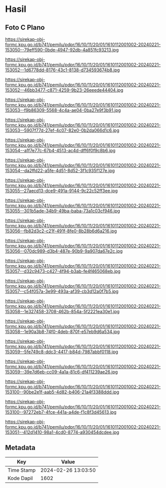 # Hasil

## Foto C Plano

https://sirekap-obj-formc.kpu.go.id/b741/pemilu/pdpr/16/10/11/20/01/1610112001002-20240221-153050--79eff590-0bde-4947-92db-4a851fc93213.jpg

https://sirekap-obj-formc.kpu.go.id/b741/pemilu/pdpr/16/10/11/20/01/1610112001002-20240221-153052--1d6778dd-8176-43c1-8138-d734593674b8.jpg

https://sirekap-obj-formc.kpu.go.id/b741/pemilu/pdpr/16/10/11/20/01/1610112001002-20240221-153052--46bb3477-c871-4259-9b23-26eeede44404.jpg

https://sirekap-obj-formc.kpu.go.id/b741/pemilu/pdpr/16/10/11/20/01/1610112001002-20240221-153053--f9b86309-5568-4c4a-ae04-0ba27e9f3b91.jpg

https://sirekap-obj-formc.kpu.go.id/b741/pemilu/pdpr/16/10/11/20/01/1610112001002-20240221-153053--5907f77d-27ef-4c07-82e0-0b2da066d1c6.jpg

https://sirekap-obj-formc.kpu.go.id/b741/pemilu/pdpr/16/10/11/20/01/1610112001002-20240221-153054--a1f7e77c-67b4-4513-ac4d-dff6f0f9c8b6.jpg

https://sirekap-obj-formc.kpu.go.id/b741/pemilu/pdpr/16/10/11/20/01/1610112001002-20240221-153054--da2ffd22-a5fe-4d51-8d52-3f1c935f127e.jpg

https://sirekap-obj-formc.kpu.go.id/b741/pemilu/pdpr/16/10/11/20/01/1610112001002-20240221-153055--27aecd13-dce9-491a-9144-9c22c52ff3ee.jpg

https://sirekap-obj-formc.kpu.go.id/b741/pemilu/pdpr/16/10/11/20/01/1610112001002-20240221-153055--301b5ade-34b9-49ba-baba-73a1c03cf946.jpg

https://sirekap-obj-formc.kpu.go.id/b741/pemilu/pdpr/16/10/11/20/01/1610112001002-20240221-153056--fb82d3c2-c21f-491f-8fe0-8b28b6d6a216.jpg

https://sirekap-obj-formc.kpu.go.id/b741/pemilu/pdpr/16/10/11/20/01/1610112001002-20240221-153056--070dc989-d3b4-487e-90b9-9a907da67e2c.jpg

https://sirekap-obj-formc.kpu.go.id/b741/pemilu/pdpr/16/10/11/20/01/1610112001002-20240221-153057--d32c9473-c427-4f94-b3ab-fe4f465068eb.jpg

https://sirekap-obj-formc.kpu.go.id/b741/pemilu/pdpr/16/10/11/20/01/1610112001002-20240221-153057--c54f057a-3e99-493a-af39-cb3d12a0f7b5.jpg

https://sirekap-obj-formc.kpu.go.id/b741/pemilu/pdpr/16/10/11/20/01/1610112001002-20240221-153058--1e327458-3708-462b-854a-5f2221ea30e1.jpg

https://sirekap-obj-formc.kpu.go.id/b741/pemilu/pdpr/16/10/11/20/01/1610112001002-20240221-153058--1e90a3b8-74f0-4deb-870f-e57eb9d6a534.jpg

https://sirekap-obj-formc.kpu.go.id/b741/pemilu/pdpr/16/10/11/20/01/1610112001002-20240221-153059--5fe749c8-ddc3-4417-b84d-7987abbf0118.jpg

https://sirekap-obj-formc.kpu.go.id/b741/pemilu/pdpr/16/10/11/20/01/1610112001002-20240221-153059--39e7d6eb-cc09-4a1a-81c6-df411239ae26.jpg

https://sirekap-obj-formc.kpu.go.id/b741/pemilu/pdpr/16/10/11/20/01/1610112001002-20240221-153100--90be2e1f-aab5-4d82-b406-21a4f3388ddd.jpg

https://sirekap-obj-formc.kpu.go.id/b741/pemilu/pdpr/16/10/11/20/01/1610112001002-20240221-153100--97272eb7-4fce-441a-a4de-f1c8f3d45613.jpg

https://sirekap-obj-formc.kpu.go.id/b741/pemilu/pdpr/16/10/11/20/01/1610112001002-20240221-153051--412d1410-98a1-4cd0-8774-a930454dcdee.jpg


## Metadata

| Key        | Value               |
| ---------- | ------------------- |
| Time Stamp | 2024-02-26 13:03:50 |
| Kode Dapil | 1602                |




